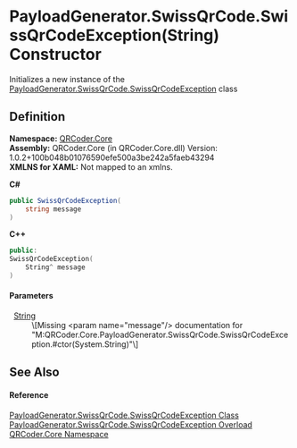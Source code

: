 # PayloadGenerator.SwissQrCode.SwissQrCodeException(String) Constructor


Initializes a new instance of the <a href="T_QRCoder_Core_PayloadGenerator_SwissQrCode_SwissQrCodeException.md">PayloadGenerator.SwissQrCode.SwissQrCodeException</a> class



## Definition
**Namespace:** <a href="N_QRCoder_Core.md">QRCoder.Core</a>  
**Assembly:** QRCoder.Core (in QRCoder.Core.dll) Version: 1.0.2+100b048b01076590efe500a3be242a5faeb43294  
**XMLNS for XAML:** Not mapped to an xmlns.

**C#**
``` C#
public SwissQrCodeException(
	string message
)
```
**C++**
``` C++
public:
SwissQrCodeException(
	String^ message
)
```



#### Parameters
<dl><dt>  <a href="https://learn.microsoft.com/dotnet/api/system.string" target="_blank" rel="noopener noreferrer">String</a></dt><dd>\[Missing &lt;param name="message"/&gt; documentation for "M:QRCoder.Core.PayloadGenerator.SwissQrCode.SwissQrCodeException.#ctor(System.String)"\]</dd></dl>

## See Also


#### Reference
<a href="T_QRCoder_Core_PayloadGenerator_SwissQrCode_SwissQrCodeException.md">PayloadGenerator.SwissQrCode.SwissQrCodeException Class</a>  
<a href="Overload_QRCoder_Core_PayloadGenerator_SwissQrCode_SwissQrCodeException__ctor.md">PayloadGenerator.SwissQrCode.SwissQrCodeException Overload</a>  
<a href="N_QRCoder_Core.md">QRCoder.Core Namespace</a>  
